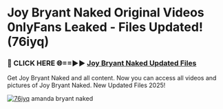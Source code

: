 # Joy Bryant Naked Original Videos 0nlyFans Leaked - Files Updated! (76iyq)

<h3>🔴 CLICK HERE 🌐==►► <a href="https://tinyurl.com/up5wt9bj" rel="nofollow">Joy Bryant Naked Updated Files</a></h3>

Get Joy Bryant Naked and all content. Now you can access all videos and pictures of Joy Bryant Naked. New Updated Files 2025!

[![76iyq](https://i.imgur.com/ABiUzMV.gif)](https://tinyurl.com/up5wt9bj)
amanda bryant naked